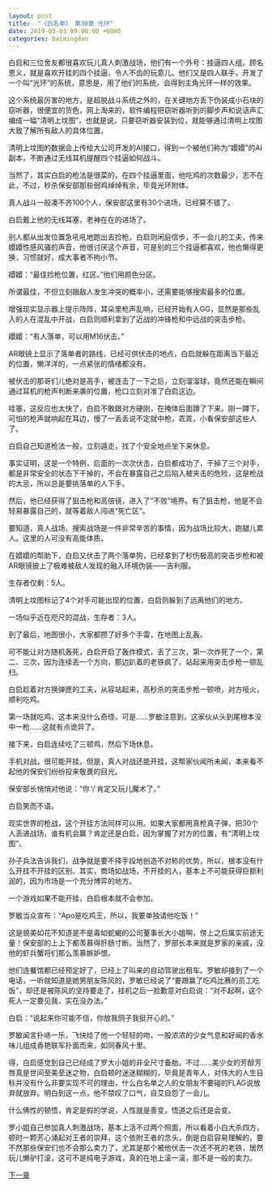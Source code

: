 ```yaml
---
layout: post
title:  "《白名单》 第30章 光环"
date: 2019-03-03 09:00:00 +0800
categories: baimingdan
---
```

白启和三位舍友都很喜欢玩儿真人刺激战场，他们有一个外号：挂逼四人组。顾名思义，就是喜欢开挂的四个挂逼，令人不齿的玩意儿。他们又是四人联手，开发了一个叫“光环”的系统，意思是，用了他们的系统，会得到主角光环一样的效果。

这个系统最厉害的地方，是超脱战斗系统之外的，在关键地方丢下伪装成小石块的窃听器，很便宜的货色，网上淘来的，软件编程把窃听器听到的脚步声和说话声汇编成一幅“清明上坟图”，也就是说，只要窃听器安装到位，就能够通过清明上坟图大致了解所有敌人的具体位置。

清明上坟图的数据会上传给大公司开发的AI接口，得到一个被他们称为“嬛嬛”的AI副本，不断通过无线耳机提醒四个挂逼如何战斗。

当然了，其实白启的枪法是很菜的，在四个挂逼里面，他吃鸡的次数最少，志不在此，不过，秒杀保安部那些弱鸡绰绰有余，毕竟光环附体。

真人战斗一般凑不齐100个人，保安部这里有30个进场，已经算不错了。

白启戴上他的无线耳塞，老神在在的进场了。

别人都从出发位置急吼吼地跑出去捡枪，白启则闲庭信步，不一会儿的工夫，传来嬛嬛性感风骚的声音，他很讨厌这个声音，可是别的三个挂逼都喜欢，他也懒得更换，习惯就好，成大事者不拘小节。

嬛嬛：“最佳捡枪位置，红区。”他们用颜色分区。

所谓最佳，不但立刻跟敌人发生冲突的概率小，还需要能够搜索最多的位置。

增强现实显示器上提示阵阵，耳朵里枪声乱响，已经开始有人GG，显然是那些乱入的人在混乱中开战，白启则顺利拿到了近战的冲锋枪和中远战的突击步枪。

嬛嬛：“有人落单，可以用M16伏击。”

AR眼镜上显示了落单者的路线，已经可供伏击的地点，白启就躲在距离当下最近的位置，懒洋洋的，一点紧张的情绪都没有。

被伏击的那哥们儿绝对是高手，被连击了一下之后，立刻溜溜球，竟然还能在瞬间通过耳机的枪声判断来袭的位置，枪口立刻对准了白启这边。

哇塞，这反应也太快了，白启不敢跟对方硬刚，在掩体后面蹲了下来。刚一蹲下，可怕的枪声就响起在耳边，慢了一丢丢说不定就中枪，乖乖，小看保安部这些人了。

白启自己知道枪法一般，立刻遁走，找了个安全地点坐下来休息。

事实证明，这是一个特例，后面的一次次伏击，白启都成功了，干掉了三个对手，都是非常安全的状态下干掉的，不会在暴露自己之后陷入被夹击的危险，这是枪战的大忌，所以总是要挑落单的人下手。

然后，他已经获得了狙击枪和高倍镜，进入了“不败”境界。有了狙击枪，他是不会轻易暴露自己的，就等着敌人闯进“死亡区”。

要知道，真人战场，搜索战场是一件非常辛苦的事情，因为战场比较大，跑腿儿累人。这里的人可没有高能体质。

在嬛嬛的帮助下，白启又伏击了两个落单狗，已经拿到了秒伤极高的突击步枪和被AR眼镜披上了极难被敌人发现的融入环境伪装——吉利服。

生存者仅剩：5人。

清明上坟图标记了4个对手可能出现的位置，白启则躲到了远离他们的地方。

一场似乎近在咫尺的混战，生存者：3人。

到了最后，地图很小，大家都攒了好多个手雷，在地图上乱轰。

可不能让对方随机轰死，白启开启了轰炸模式，丢了三次，第一次炸死了一个，第二、三次，因为连续丢一个方向，那边趴着的老铁疯了，站起来用突击步枪一顿乱扫。

白启趁着对方换弹匣的工夫，从容站起来，高秒杀的突击步枪一顿喷，对方哑火，顺利吃鸡。

第一场就吃鸡，这本来没什么奇怪，可是……罗敏注意到，这家伙从头到尾根本没中一枪……这就有点诡异了。

接下来，白启连续吃了三顿鸡，然后下场休息。

手机对战，很可能开挂，但是，真人对战还能开挂，这帮家伙闻所未闻，本来看不起他的保安们纷纷投来敬畏的目光。

保安部长悄悄对他说：“你丫肯定又玩儿魔术了。”

白启笑而不语。

现实世界的枪战，这个开挂方法同样可以用。如果大家都用真枪真子弹，把30个人丢进战场，谁有机会赢？肯定还是白启，因为掌握了对方的位置，有“清明上坟图”。

孙子兵法告诉我们，战争就是要不择手段地创造不对称的优势，所以，根本没有什么开挂不开挂的区别。其实，商场如战场，不开挂的人，基本上不可能获得巨额利润的，因为市场是一个充分博弈的地方。

一个游戏如果不能开挂，白启根本就不会参加。

罗敏当众宣布：“Apo是吃鸡王，所以，我要单独请他吃饭！”

这是貌美如花不知道是不是毒如蛇蝎的公司董事长大小姐啊，傍上之后属实前途无量！保安部的上上下都羡慕得肝肠寸断。当然了，罗部长本来就是罗家的亲戚，没他的虾兵蟹将们那么羡慕嫉妒恨。

他们连餐馆都已经预定好了，已经上了叫来的自动驾驶出租车。罗敏却接到了一个电话，一听就知道是她男朋友陈风的，罗敏已经说了“要跟赢了吃鸡比赛的员工吃饭”，却还是被陈风的坚持要走了，挂机之后一脸歉意对白启说：“对不起啊，这个死人一定要见我，实在没办法。”

白启：“说起来你可能不信，你放我鸽子我挺开心的。”

罗敏闻言扑哧一乐，飞快给了他一个轻轻的吻，一股浓浓的少女气息和好闻的香水味儿组成香艳联军扑面而来，如同春风十里。

得，白启感觉到自己已经成了罗大小姐的非全尺寸备胎。不过……美少女的芳醇芳唇真是世间至美至迷之物，白启顿时迷迷糊糊的，毕竟是青年人，对伟大的人生目标并没有什么非要实现不可的理由，什么白名单之人的女朋友不要碰的FLAG说放弃就放弃。明白到这一点，他不禁叹了口气，自艾自怨了一会儿。

什么佛性的顿悟，肯定是假的学说，人性就是善变，悟道之后还是会变。

罗小姐自己参加真人刺激战场，基本上活不过两个照面，所以看着小白大杀四方，顿时一颗芳心涌起对王者的崇拜，这个依附王者的念头，倒是白启容易理解的，要不然那些保安们也不会那么卖力了，尤其是那个被他伏击一次还不死的老铁，居然玩儿懒驴打滚，这可不是纯电子游戏，真的在地上滚一滚，那不是一般的卖力。

[下一章](/baimingdan/2019/03/04/31.html)
